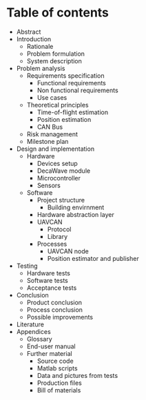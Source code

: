 # Table of contents

* Abstract
* Introduction
  * Rationale
  * Problem formulation
  * System description
* Problem analysis
  * Requirements specification
    * Functional requirements
    * Non functional requirements
    * Use cases
  * Theoretical principles
    * Time-of-flight estimation
    * Position estimation
    * CAN Bus
  * Risk management
  * Milestone plan
* Design and implementation
  * Hardware
    * Devices setup
    * DecaWave module
    * Microcontroller
    * Sensors
  * Software
    * Project structure
      * Building envirnment
    * Hardware abstraction layer
    * UAVCAN
      * Protocol
      * Library
    * Processes
      * UAVCAN node
      * Position estimator and publisher
* Testing
  * Hardware tests
  * Software tests
  * Acceptance tests
* Conclusion
  * Product conclusion
  * Process conclusion
  * Possible improvements
* Literature
* Appendices
  * Glossary
  * End-user manual
  * Further material
    * Source code
    * Matlab scripts
    * Data and pictures from tests
    * Production files
    * Bill of materials
  
